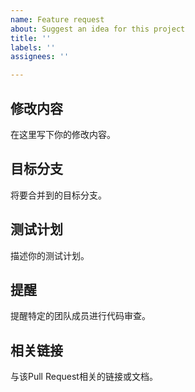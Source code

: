 ```yaml
---
name: Feature request
about: Suggest an idea for this project
title: ''
labels: ''
assignees: ''

---
```


## 修改内容

在这里写下你的修改内容。

## 目标分支

将要合并到的目标分支。

## 测试计划

描述你的测试计划。

## 提醒

提醒特定的团队成员进行代码审查。

## 相关链接

与该Pull Request相关的链接或文档。
